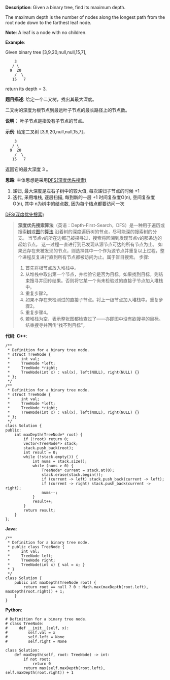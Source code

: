 __Description__:
Given a binary tree, find its maximum depth.

The maximum depth is the number of nodes along the longest path from the root node down to the farthest leaf node.

__Note__: A leaf is a node with no children.

__Example__:

Given binary tree [3,9,20,null,null,15,7],
```
    3
   / \
  9  20
    /  \
   15   7
```
return its depth = 3.

__题目描述__:
给定一个二叉树，找出其最大深度。

二叉树的深度为根节点到最远叶子节点的最长路径上的节点数。

__说明__： 叶子节点是指没有子节点的节点。

 __示例__:
给定二叉树 [3,9,20,null,null,15,7]，
```
    3
   / \
  9  20
    /  \
   15   7
```
返回它的最大深度 3 。

__思路__:
主体思想是采用[DFS(深度优先搜索)](https://en.wikipedia.org/wiki/Depth-first_search)
1. 递归, 最大深度是左右子树中的较大值, 每次递归子节点的时候 +1
2. 迭代, 采用堆栈, 逐层扫描, 每到新的一层 +1
时间复杂度O(n), 空间复杂度O(n), 其中 n为树中的结点数, 因为每个结点都要访问一次

[DFS(深度优先搜索)](https://en.wikipedia.org/wiki/Depth-first_search)
> **深度优先搜索算法**（英语：Depth-First-Search，DFS）是一种用于遍历或搜索[树](https://zh.wikipedia.org/wiki/%E6%A0%91_(%E6%95%B0%E6%8D%AE%E7%BB%93%E6%9E%84) "树 (数据结构)")或[图](https://zh.wikipedia.org/wiki/%E5%9B%BE_(%E6%95%B0%E5%AD%A6) "图 (数学)")的[算法](https://zh.wikipedia.org/wiki/%E7%AE%97%E6%B3%95)
> 沿着树的深度遍历树的节点，尽可能深的搜索树的分支。
> 当节点v的所在边都己被探寻过，搜索将回溯到发现节点v的那条边的起始节点。
> 这一过程一直进行到已发现从源节点可达的所有节点为止。
> 如果还存在未被发现的节点，则选择其中一个作为源节点并重复以上过程，整个进程反复进行直到所有节点都被访问为止。属于盲目搜索。
> 步骤:
> 1. 首先将根节点放入堆栈中。
> 2. 从堆栈中取出第一个节点，并检验它是否为目标。如果找到目标，则结束搜寻并回传结果。否则将它某一个尚未检验过的直接子节点加入堆栈中。
> 3. 重复步骤2。
> 4. 如果不存在未检测过的直接子节点。将上一级节点加入堆栈中。重复步骤2。
> 5. 重复步骤4。
> 6. 若堆栈为空，表示整张图都检查过了——亦即图中没有欲搜寻的目标。结束搜寻并回传“找不到目标”。

__代码__:
__C++__:
```
/**
 * Definition for a binary tree node.
 * struct TreeNode {
 *     int val;
 *     TreeNode *left;
 *     TreeNode *right;
 *     TreeNode(int x) : val(x), left(NULL), right(NULL) {}
 * };
 */
/**
 * Definition for a binary tree node.
 * struct TreeNode {
 *     int val;
 *     TreeNode *left;
 *     TreeNode *right;
 *     TreeNode(int x) : val(x), left(NULL), right(NULL) {}
 * };
 */
class Solution {
public:
    int maxDepth(TreeNode* root) {
        if (!root) return 0;
        vector<TreeNode*> stack;
        stack.push_back(root);
        int result = 0;
        while (!stack.empty()) {
            int nums = stack.size();
            while (nums > 0) {
                TreeNode* current = stack.at(0);
                stack.erase(stack.begin());
                if (current -> left) stack.push_back(current -> left);
                if (current -> right) stack.push_back(current -> right);
                nums--;
            }
            result++;
        }
        return result;
    }
};
```

__Java__:
```
/**
 * Definition for a binary tree node.
 * public class TreeNode {
 *     int val;
 *     TreeNode left;
 *     TreeNode right;
 *     TreeNode(int x) { val = x; }
 * }
 */
class Solution {
    public int maxDepth(TreeNode root) {
        return root == null ? 0 : Math.max(maxDepth(root.left), maxDepth(root.right)) + 1;
    }
}
```

__Python__:
```
# Definition for a binary tree node.
# class TreeNode:
#     def __init__(self, x):
#         self.val = x
#         self.left = None
#         self.right = None

class Solution:
    def maxDepth(self, root: TreeNode) -> int:
        if not root:
            return 0
        return max(self.maxDepth(root.left), self.maxDepth(root.right)) + 1
```
